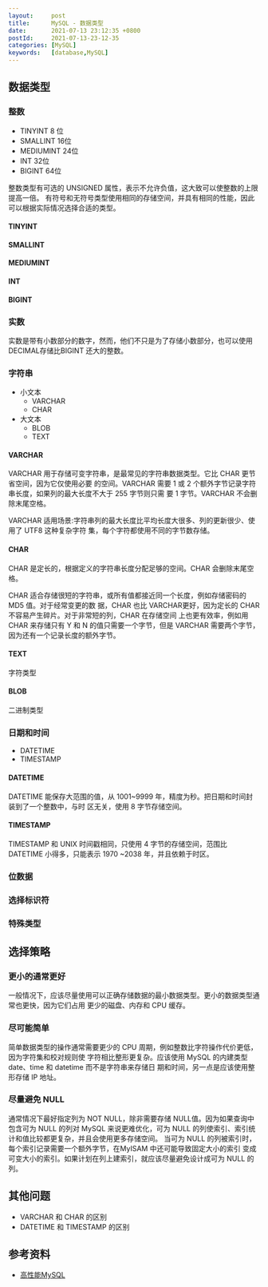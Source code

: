 ```yaml
---
layout:     post
title:      MySQL - 数据类型
date:       2021-07-13 23:12:35 +0800
postId:     2021-07-13-23-12-35
categories: [MySQL]
keywords:   [database,MySQL]
---
```


## 数据类型

### 整数
* TINYINT     8 位
* SMALLINT    16位
* MEDIUMINT   24位
* INT         32位
* BIGINT      64位

整数类型有可选的 UNSIGNED 属性，表示不允许负值，这大致可以使整数的上限提高一倍。
有符号和无符号类型使用相同的存储空间，并具有相同的性能，因此可以根据实际情况选择合适的类型。

#### TINYINT
#### SMALLINT
#### MEDIUMINT
#### INT
#### BIGINT

### 实数
实数是带有小数部分的数字，然而，他们不只是为了存储小数部分，也可以使用DECIMAL存储比BIGINT
还大的整数。

### 字符串
* 小文本
    - VARCHAR 
    - CHAR
* 大文本
    - BLOB
    - TEXT

#### VARCHAR
VARCHAR 用于存储可变字符串，是最常⻅的字符串数据类型。它比 CHAR 更节省空间，因为它仅使用必要
的空间。VARCHAR 需要 1 或 2 个额外字节记录字符串⻓度，如果列的最大⻓度不大于 255 字节则只需
要 1 字节。VARCHAR 不会删除末尾空格。

VARCHAR 适用场景:字符串列的最大⻓度比平均⻓度大很多、列的更新很少、使用了 UTF8 这种复杂字符
集，每个字符都使用不同的字节数存储。

#### CHAR
CHAR 是定⻓的，根据定义的字符串⻓度分配足够的空间。CHAR 会删除末尾空格。

CHAR 适合存储很短的字符串，或所有值都接近同一个⻓度，例如存储密码的 MD5 值。对于经常变更的数
据，CHAR 也比 VARCHAR更好，因为定⻓的 CHAR 不容易产生碎片。对于非常短的列，CHAR 在存储空间
上也更有效率，例如用 CHAR 来存储只有 Y 和 N 的值只需要一个字节，但是 VARCHAR 需要两个字节，
因为还有一个记录⻓度的额外字节。

#### TEXT
字符类型

#### BLOB
二进制类型

### 日期和时间
* DATETIME
* TIMESTAMP

#### DATETIME
DATETIME 能保存大范围的值，从 1001~9999 年，精度为秒。把日期和时间封装到了一个整数中，与时
区无关，使用 8 字节存储空间。

#### TIMESTAMP
TIMESTAMP 和 UNIX 时间戳相同，只使用 4 字节的存储空间，范围比 DATETIME 小得多，只能表示 
1970 ~2038 年，并且依赖于时区。

### 位数据

### 选择标识符

### 特殊类型

## 选择策略

### 更小的通常更好
一般情况下，应该尽量使用可以正确存储数据的最小数据类型。更小的数据类型通常也更快，因为它们占用
更少的磁盘、内存和 CPU 缓存。

### 尽可能简单
简单数据类型的操作通常需要更少的 CPU 周期，例如整数比字符操作代价更低，因为字符集和校对规则使
字符相比整形更复杂。应该使用 MySQL 的内建类型 date、time 和 datetime 而不是字符串来存储日
期和时间，另一点是应该使用整形存储 IP 地址。

### 尽量避免 NULL
通常情况下最好指定列为 NOT NULL，除非需要存储 NULL值。因为如果查询中包含可为 NULL 的列对
MySQL 来说更难优化，可为 NULL 的列使索引、索引统计和值比较都更复杂，并且会使用更多存储空间。
当可为 NULL 的列被索引时，每个索引记录需要一个额外字节，在MyISAM 中还可能导致固定大小的索引
变成可变大小的索引。如果计划在列上建索引，就应该尽量避免设计成可为 NULL 的列。

## 其他问题

* VARCHAR 和 CHAR 的区别
* DATETIME 和 TIMESTAMP 的区别

## 参考资料

* [高性能MySQL](https://book.douban.com/subject/23008813/)
